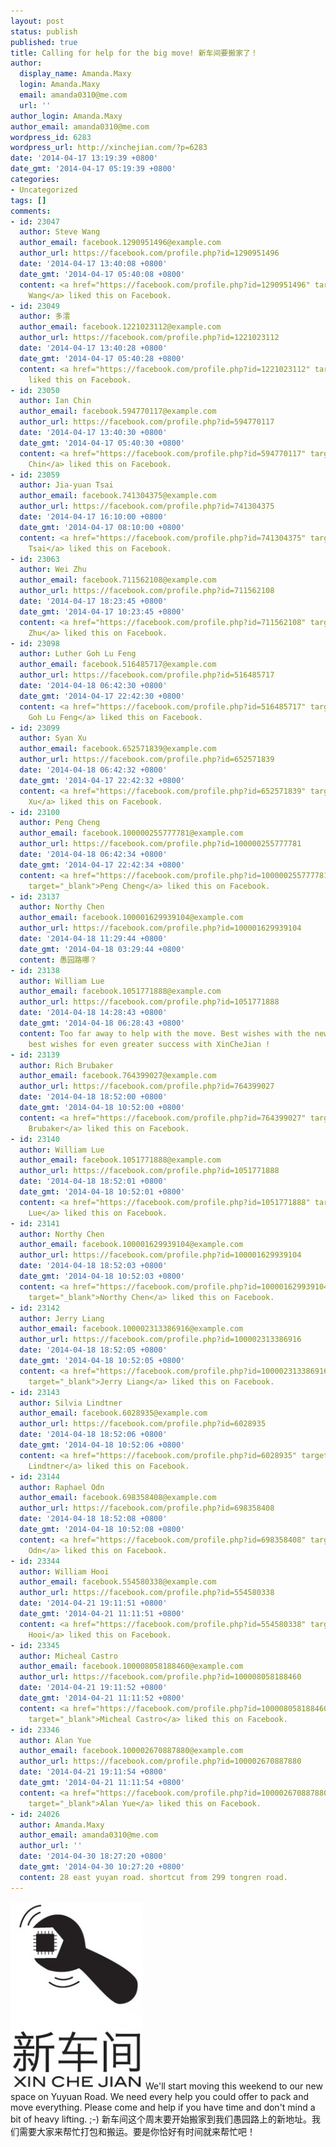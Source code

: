 ```yaml
---
layout: post
status: publish
published: true
title: Calling for help for the big move! 新车间要搬家了！
author:
  display_name: Amanda.Maxy
  login: Amanda.Maxy
  email: amanda0310@me.com
  url: ''
author_login: Amanda.Maxy
author_email: amanda0310@me.com
wordpress_id: 6283
wordpress_url: http://xinchejian.com/?p=6283
date: '2014-04-17 13:19:39 +0800'
date_gmt: '2014-04-17 05:19:39 +0800'
categories:
- Uncategorized
tags: []
comments:
- id: 23047
  author: Steve Wang
  author_email: facebook.1290951496@example.com
  author_url: https://facebook.com/profile.php?id=1290951496
  date: '2014-04-17 13:40:08 +0800'
  date_gmt: '2014-04-17 05:40:08 +0800'
  content: <a href="https://facebook.com/profile.php?id=1290951496" target="_blank">Steve
    Wang</a> liked this on Facebook.
- id: 23049
  author: 多澐
  author_email: facebook.1221023112@example.com
  author_url: https://facebook.com/profile.php?id=1221023112
  date: '2014-04-17 13:40:28 +0800'
  date_gmt: '2014-04-17 05:40:28 +0800'
  content: <a href="https://facebook.com/profile.php?id=1221023112" target="_blank">多澐</a>
    liked this on Facebook.
- id: 23050
  author: Ian Chin
  author_email: facebook.594770117@example.com
  author_url: https://facebook.com/profile.php?id=594770117
  date: '2014-04-17 13:40:30 +0800'
  date_gmt: '2014-04-17 05:40:30 +0800'
  content: <a href="https://facebook.com/profile.php?id=594770117" target="_blank">Ian
    Chin</a> liked this on Facebook.
- id: 23059
  author: Jia-yuan Tsai
  author_email: facebook.741304375@example.com
  author_url: https://facebook.com/profile.php?id=741304375
  date: '2014-04-17 16:10:00 +0800'
  date_gmt: '2014-04-17 08:10:00 +0800'
  content: <a href="https://facebook.com/profile.php?id=741304375" target="_blank">Jia-yuan
    Tsai</a> liked this on Facebook.
- id: 23063
  author: Wei Zhu
  author_email: facebook.711562108@example.com
  author_url: https://facebook.com/profile.php?id=711562108
  date: '2014-04-17 18:23:45 +0800'
  date_gmt: '2014-04-17 10:23:45 +0800'
  content: <a href="https://facebook.com/profile.php?id=711562108" target="_blank">Wei
    Zhu</a> liked this on Facebook.
- id: 23098
  author: Luther Goh Lu Feng
  author_email: facebook.516485717@example.com
  author_url: https://facebook.com/profile.php?id=516485717
  date: '2014-04-18 06:42:30 +0800'
  date_gmt: '2014-04-17 22:42:30 +0800'
  content: <a href="https://facebook.com/profile.php?id=516485717" target="_blank">Luther
    Goh Lu Feng</a> liked this on Facebook.
- id: 23099
  author: Syan Xu
  author_email: facebook.652571839@example.com
  author_url: https://facebook.com/profile.php?id=652571839
  date: '2014-04-18 06:42:32 +0800'
  date_gmt: '2014-04-17 22:42:32 +0800'
  content: <a href="https://facebook.com/profile.php?id=652571839" target="_blank">Syan
    Xu</a> liked this on Facebook.
- id: 23100
  author: Peng Cheng
  author_email: facebook.100000255777781@example.com
  author_url: https://facebook.com/profile.php?id=100000255777781
  date: '2014-04-18 06:42:34 +0800'
  date_gmt: '2014-04-17 22:42:34 +0800'
  content: <a href="https://facebook.com/profile.php?id=100000255777781"
    target="_blank">Peng Cheng</a> liked this on Facebook.
- id: 23137
  author: Northy Chen
  author_email: facebook.100001629939104@example.com
  author_url: https://facebook.com/profile.php?id=100001629939104
  date: '2014-04-18 11:29:44 +0800'
  date_gmt: '2014-04-18 03:29:44 +0800'
  content: 愚园路哪？
- id: 23138
  author: William Lue
  author_email: facebook.1051771888@example.com
  author_url: https://facebook.com/profile.php?id=1051771888
  date: '2014-04-18 14:28:43 +0800'
  date_gmt: '2014-04-18 06:28:43 +0800'
  content: Too far away to help with the move. Best wishes with the new location and
    best wishes for even greater success with XinCheJian !
- id: 23139
  author: Rich Brubaker
  author_email: facebook.764399027@example.com
  author_url: https://facebook.com/profile.php?id=764399027
  date: '2014-04-18 18:52:00 +0800'
  date_gmt: '2014-04-18 10:52:00 +0800'
  content: <a href="https://facebook.com/profile.php?id=764399027" target="_blank">Rich
    Brubaker</a> liked this on Facebook.
- id: 23140
  author: William Lue
  author_email: facebook.1051771888@example.com
  author_url: https://facebook.com/profile.php?id=1051771888
  date: '2014-04-18 18:52:01 +0800'
  date_gmt: '2014-04-18 10:52:01 +0800'
  content: <a href="https://facebook.com/profile.php?id=1051771888" target="_blank">William
    Lue</a> liked this on Facebook.
- id: 23141
  author: Northy Chen
  author_email: facebook.100001629939104@example.com
  author_url: https://facebook.com/profile.php?id=100001629939104
  date: '2014-04-18 18:52:03 +0800'
  date_gmt: '2014-04-18 10:52:03 +0800'
  content: <a href="https://facebook.com/profile.php?id=100001629939104"
    target="_blank">Northy Chen</a> liked this on Facebook.
- id: 23142
  author: Jerry Liang
  author_email: facebook.100002313386916@example.com
  author_url: https://facebook.com/profile.php?id=100002313386916
  date: '2014-04-18 18:52:05 +0800'
  date_gmt: '2014-04-18 10:52:05 +0800'
  content: <a href="https://facebook.com/profile.php?id=100002313386916"
    target="_blank">Jerry Liang</a> liked this on Facebook.
- id: 23143
  author: Silvia Lindtner
  author_email: facebook.6028935@example.com
  author_url: https://facebook.com/profile.php?id=6028935
  date: '2014-04-18 18:52:06 +0800'
  date_gmt: '2014-04-18 10:52:06 +0800'
  content: <a href="https://facebook.com/profile.php?id=6028935" target="_blank">Silvia
    Lindtner</a> liked this on Facebook.
- id: 23144
  author: Raphael Odn
  author_email: facebook.698358408@example.com
  author_url: https://facebook.com/profile.php?id=698358408
  date: '2014-04-18 18:52:08 +0800'
  date_gmt: '2014-04-18 10:52:08 +0800'
  content: <a href="https://facebook.com/profile.php?id=698358408" target="_blank">Raphael
    Odn</a> liked this on Facebook.
- id: 23344
  author: William Hooi
  author_email: facebook.554580338@example.com
  author_url: https://facebook.com/profile.php?id=554580338
  date: '2014-04-21 19:11:51 +0800'
  date_gmt: '2014-04-21 11:11:51 +0800'
  content: <a href="https://facebook.com/profile.php?id=554580338" target="_blank">William
    Hooi</a> liked this on Facebook.
- id: 23345
  author: Micheal Castro
  author_email: facebook.100008058188460@example.com
  author_url: https://facebook.com/profile.php?id=100008058188460
  date: '2014-04-21 19:11:52 +0800'
  date_gmt: '2014-04-21 11:11:52 +0800'
  content: <a href="https://facebook.com/profile.php?id=100008058188460"
    target="_blank">Micheal Castro</a> liked this on Facebook.
- id: 23346
  author: Alan Yue
  author_email: facebook.100002670887880@example.com
  author_url: https://facebook.com/profile.php?id=100002670887880
  date: '2014-04-21 19:11:54 +0800'
  date_gmt: '2014-04-21 11:11:54 +0800'
  content: <a href="https://facebook.com/profile.php?id=100002670887880"
    target="_blank">Alan Yue</a> liked this on Facebook.
- id: 24026
  author: Amanda.Maxy
  author_email: amanda0310@me.com
  author_url: ''
  date: '2014-04-30 18:27:20 +0800'
  date_gmt: '2014-04-30 10:27:20 +0800'
  content: 28 east yuyan road. shortcut from 299 tongren road.
---
```

<p><a href="/uploads/2014/02/xinchejian-logo1.jpg"> <img alt="xinchejian-logo" src="/uploads/2014/02/xinchejian-logo1-212x300.jpg" width="212" height="300" /></a> We'll start moving this weekend to our new space on Yuyuan Road. We need every help you could offer to pack and move everything. Please come and help if you have time and don't mind a bit of heavy lifting. ;-) 新车间这个周末要开始搬家到我们愚园路上的新地址。我们需要大家来帮忙打包和搬运。要是你恰好有时间就来帮忙吧！</p>

